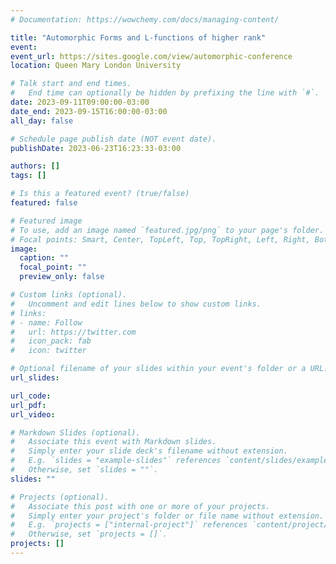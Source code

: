 ```yaml
---
# Documentation: https://wowchemy.com/docs/managing-content/

title: "Automorphic Forms and L-functions of higher rank"
event:
event_url: https://sites.google.com/view/automorphic-conference
location: Queen Mary London University

# Talk start and end times.
#   End time can optionally be hidden by prefixing the line with `#`.
date: 2023-09-11T09:00:00-03:00
date_end: 2023-09-15T16:00:00-03:00
all_day: false

# Schedule page publish date (NOT event date).
publishDate: 2023-06-23T16:23:33-03:00

authors: []
tags: []

# Is this a featured event? (true/false)
featured: false

# Featured image
# To use, add an image named `featured.jpg/png` to your page's folder. 
# Focal points: Smart, Center, TopLeft, Top, TopRight, Left, Right, BottomLeft, Bottom, BottomRight.
image:
  caption: ""
  focal_point: ""
  preview_only: false

# Custom links (optional).
#   Uncomment and edit lines below to show custom links.
# links:
# - name: Follow
#   url: https://twitter.com
#   icon_pack: fab
#   icon: twitter

# Optional filename of your slides within your event's folder or a URL.
url_slides:

url_code:
url_pdf:
url_video:

# Markdown Slides (optional).
#   Associate this event with Markdown slides.
#   Simply enter your slide deck's filename without extension.
#   E.g. `slides = "example-slides"` references `content/slides/example-slides.md`.
#   Otherwise, set `slides = ""`.
slides: ""

# Projects (optional).
#   Associate this post with one or more of your projects.
#   Simply enter your project's folder or file name without extension.
#   E.g. `projects = ["internal-project"]` references `content/project/deep-learning/index.md`.
#   Otherwise, set `projects = []`.
projects: []
---
```

